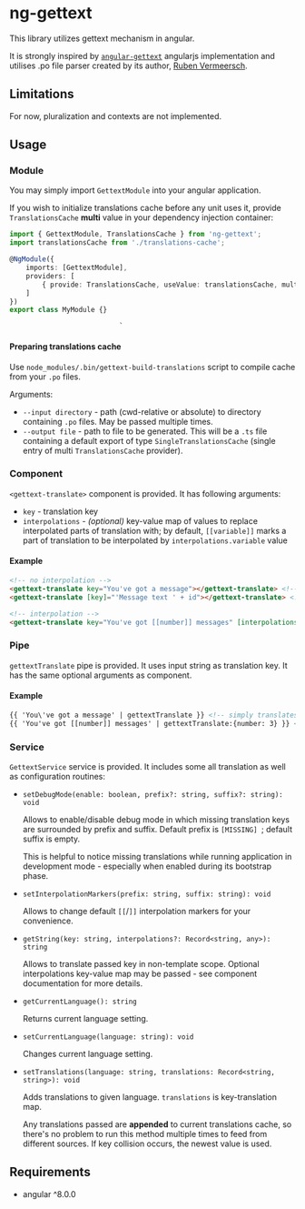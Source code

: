 # ng-gettext

This library utilizes gettext mechanism in angular.

It is strongly inspired by [`angular-gettext`](https://www.npmjs.com/package/angular-gettext) angularjs implementation and utilises .po file parser created by its author, [Ruben Vermeersch](https://www.npmjs.com/~rubenv).

## Limitations
For now, pluralization and contexts are not implemented.

## Usage

### Module
You may simply import `GettextModule` into your angular application.

If you wish to initialize translations cache before any unit uses it, provide `TranslationsCache` **multi** value in your dependency injection container:

```typescript
import { GettextModule, TranslationsCache } from 'ng-gettext';
import translationsCache from './translations-cache';

@NgModule({
    imports: [GettextModule],
    providers: [
        { provide: TranslationsCache, useValue: translationsCache, multi: true }
    ]
})
export class MyModule {}
```
                               `
#### Preparing translations cache
Use `node_modules/.bin/gettext-build-translations` script to compile cache from your `.po` files.

Arguments:
- `--input directory` - path (cwd-relative or absolute) to directory containing `.po` files. May be passed multiple times.
- `--output file` - path to file to be generated. This will be a `.ts` file containing a default export of type `SingleTranslationsCache` (single entry of multi `TranslationsCache` provider).

### Component
`<gettext-translate>` component is provided. It has following arguments:
- `key` - translation key
- `interpolations` - _(optional)_ key-value map of values to replace interpolated parts of translation with; by default, `[[variable]]` marks a part of translation to be interpolated by `interpolations.variable` value

#### Example
```html
<!-- no interpolation -->
<gettext-translate key="You've got a message"></gettext-translate> <!-- simply translates "You've got a message" -->
<gettext-translate [key]="'Message text ' + id"></gettext-translate> <!-- takes resolved string, e.g. "Message text 1" as translation key -->

<!-- interpolation -->
<gettext-translate key="You've got [[number]] messages" [interpolations]="{number: 3}"></gettext-translate> <!-- interpolates "3" into translated "You've got [[number]] messages" text
```

### Pipe
`gettextTranslate` pipe is provided. It uses input string as translation key. It has the same optional arguments as component.

#### Example
```html
{{ 'You\'ve got a message' | gettextTranslate }} <!-- simply translates "You've got a message" -->
{{ 'You've got [[number]] messages' | gettextTranslate:{number: 3} }} <!-- interpolates "3" into translated "You've got [[number]] messages" text
```

### Service
`GettextService` service is provided. It includes some all translation as well as configuration routines:

- `setDebugMode(enable: boolean, prefix?: string, suffix?: string): void`

    Allows to enable/disable debug mode in which missing translation keys are surrounded by prefix and suffix. Default prefix is `[MISSING] `; default suffix is empty.

    This is helpful to notice missing translations while running application in development mode - especially when enabled during its bootstrap phase.

- `setInterpolationMarkers(prefix: string, suffix: string): void`

    Allows to change default `[[`/`]]` interpolation markers for your convenience.

- `getString(key: string, interpolations?: Record<string, any>): string`

    Allows to translate passed key in non-template scope. Optional interpolations key-value map may be passed - see component documentation for more details.

- `getCurrentLanguage(): string`

    Returns current language setting.

- `setCurrentLanguage(language: string): void`

    Changes current language setting.

- `setTranslations(language: string, translations: Record<string, string>): void`

    Adds translations to given language. `translations` is key-translation map.

    Any translations passed are **appended** to current translations cache, so there's no problem to run this method multiple times to feed from different sources. If key collision occurs, the newest value is used.

## Requirements
- angular ^8.0.0
